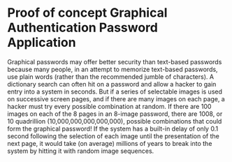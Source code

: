 # Proof of concept Graphical Authentication Password Application

Graphical passwords may offer better security than text-based passwords because many people, in an attempt to memorize text-based passwords, use plain words (rather than the recommended jumble of characters). A dictionary search can often hit on a password and allow a hacker to gain entry into a system in seconds. But if a series of selectable images is used on successive screen pages, and if there are many images on each page, a hacker must try every possible combination at random. If there are 100 images on each of the 8 pages in an 8-image password, there are 1008, or 10 quadrillion (10,000,000,000,000,000), possible combinations that could form the graphical password! If the system has a built-in delay of only 0.1 second following the selection of each image until the presentation of the next page, it would take (on average) millions of years to break into the system by hitting it with random image sequences.

